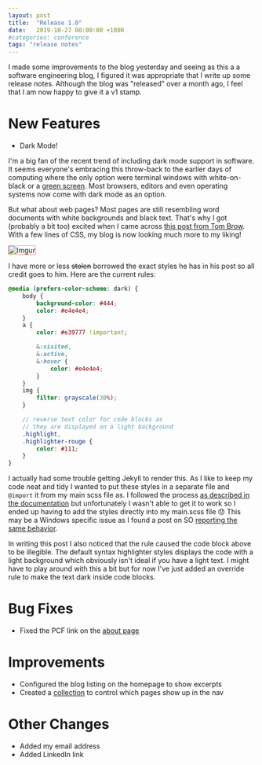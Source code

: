 ```yaml
---
layout: post
title:  "Release 1.0"
date:   2019-10-27 00:00:00 +1000
#categories: conference
tags: "release notes"
---
```


I made some improvements to the blog yesterday and seeing as this a a software engineering blog, I figured it was appropriate that I write up some release notes. Although the blog was "released" over a month ago, I feel that I am now happy to give it a v1 stamp.

# New Features
- Dark Mode!

I'm a big fan of the recent trend of including dark mode support in software. It seems everyone's embracing this throw-back to the earlier days of computing where the only option were terminal windows with white-on-black or a [green screen](https://en.wikipedia.org/wiki/Monochrome_monitor). Most browsers, editors and even operating systems now come with dark mode as an option. 

But what about web pages? Most pages are still resembling word documents with white backgrounds and black text. That's why I got (probably a bit too) excited when I came across [this post from Tom Brow](https://tombrow.com/dark-mode-website-css). With a few lines of CSS, my blog is now looking much more to my liking!

<style type="text/css" rel="stylesheet">
    img { border: 0.5px solid #e39777; }
</style>
![Imgur](https://imgur.com/6zBKsyk.gif)

I have more or less ~~stolen~~ borrowed the exact styles he has in his post so all credit goes to him. Here are the current rules:

```scss
@media (prefers-color-scheme: dark) {
    body {
        background-color: #444;
        color: #e4e4e4;
    }
    a {
        color: #e39777 !important;

        &:visited,
        &:active,
        &:hover {
            color: #e4e4e4;
        }
    }
    img {
        filter: grayscale(30%);
    }

    // reverse text color for code blocks as
    // they are displayed on a light background
    .highlight,
    .highlighter-rouge {
        color: #111;
    }
}
```

I actually had some trouble getting Jekyll to render this. As I like to keep my code neat and tidy I wanted to put these styles in a separate file and `@import` it from my main scss file as. I followed the process [as described in the documentation](https://jekyllrb.com/docs/assets/) but unfortunately I wasn't able to get it to work so I ended up having to add the styles directly into my main.scss file 😞 This may be a Windows specific issue as I found a post on SO [reporting the same behavior](https://stackoverflow.com/q/54956758/202).

In writing this post I also noticed that the rule caused the code block above to be illegible. The default syntax highlighter styles displays the code with a light background which obviously isn't ideal if you have a light text. I might have to play around with this a bit but for now I've just added an override rule to make the text dark inside code blocks.

# Bug Fixes
- Fixed the PCF link on the [about page](/about)

# Improvements
- Configured the blog listing on the homepage to show excerpts
- Created a [collection](https://jekyllrb.com/docs/collections/) to control which pages show up in the nav

# Other Changes
- Added my email address
- Added LinkedIn link
